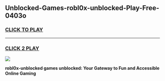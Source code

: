 
## Unblocked-Games-robl0x-unblocked-Play-Free-0403o
<h3>
<a href="https://premium76.site?title=robl0x-unblocked&ref=23A">CLICK TO PLAY</a></h3>
<hr>

<h3>
<a href="https://premium76.site?title=robl0x-unblocked&ref=23A">CLICK 2 PLAY</a>
  
</h3>

<a href="https://premium76.site?title=robl0x-unblocked&ref=23A"><img src="https://clearcache.store/games.png"></a>


**robl0x-unblocked games unblocked: Your Gateway to Fun and Accessible Online Gaming**
